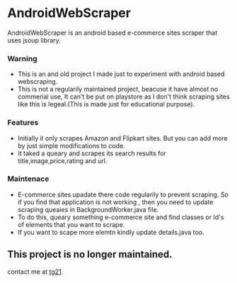 # AndroidWebScraper
AndroidWebScraper is an android based e-commerce sites scraper that uses jsoup library.

### Warning
- This is an and old project I made just to experiment with android based webscraping.
- This is not a regularily maintained project, beacuse it have almost no commerial use, It can't be put on playstore as I don't think scraping sites like this is legeal.(This is made just for educational purpose).

### Features
- Initially it only scrapes Amazon and Flipkart sites. But you can add more by just simple modifications to code.
- It taked a queary and scrapes its search results for title,image,price,rating and url.

### Maintenace
- E-commerce sites upadate there code regularily to prevent scraping. So if you find that application is not working , then you need to update scraping queaies in BackgroundWorker.java file.
- To do this, queary something e-commerce site and find classes or Id's of elements that you want to scrape.
- If you want to scape more elemtn kindly update details.java too.

## This project is no longer maintained.

contact me at [tg21](https://tg21.github.io).